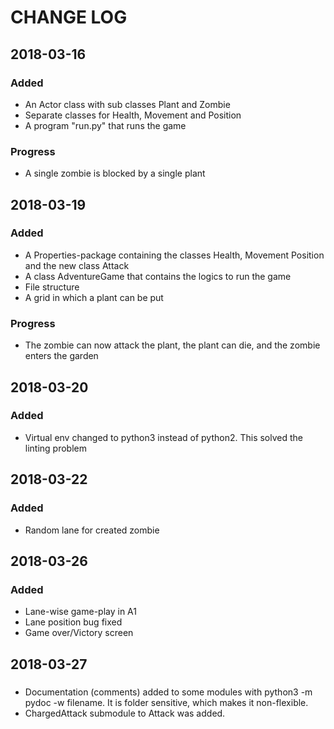 # CHANGE LOG

## 2018-03-16

### Added
* An Actor class with sub classes Plant and Zombie
* Separate classes for Health, Movement and Position
* A program "run.py" that runs the game

### Progress
* A single zombie is blocked by a single plant

## 2018-03-19

### Added
* A Properties-package containing the classes Health, Movement Position and the new class Attack
* A class AdventureGame that contains the logics to run the game
* File structure
* A grid in which a plant can be put

### Progress
* The zombie can now attack the plant, the plant can die, and the zombie enters the garden

## 2018-03-20

### Added
* Virtual env changed to python3 instead of python2. This solved the linting problem

## 2018-03-22

### Added
* Random lane for created zombie

## 2018-03-26

### Added
* Lane-wise game-play in A1
* Lane position bug fixed
* Game over/Victory screen

## 2018-03-27

###
* Documentation (comments) added to some modules with python3 -m pydoc -w filename. It is folder sensitive, which makes it non-flexible.
* ChargedAttack submodule to Attack was added.